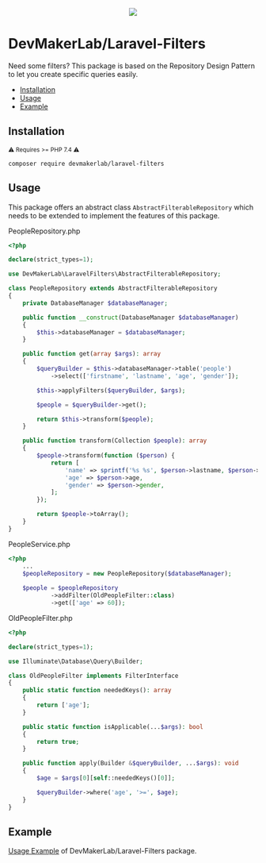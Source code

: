 <p align="center">
<img src="https://user-images.githubusercontent.com/51158042/126819815-69be48fa-40a8-49e4-81ca-d3ebc1d3d521.png">
</p>

# DevMakerLab/Laravel-Filters

Need some filters? This package is based on the Repository Design Pattern to let you create specific queries easily.

* [Installation](#installation)
* [Usage](#usage)
* [Example](#example)

## Installation
<small>⚠️ Requires >= PHP 7.4 ⚠️</small>
```shell
composer require devmakerlab/laravel-filters
```

## Usage

This package offers an abstract class `AbstractFilterableRepository` which needs to be extended to implement the features of this package.

PeopleRepository.php
```php
<?php

declare(strict_types=1);

use DevMakerLab\LaravelFilters\AbstractFilterableRepository;

class PeopleRepository extends AbstractFilterableRepository
{
    private DatabaseManager $databaseManager;

    public function __construct(DatabaseManager $databaseManager)
    {
        $this->databaseManager = $databaseManager;
    }

    public function get(array $args): array
    {
        $queryBuilder = $this->databaseManager->table('people')
            ->select(['firstname', 'lastname', 'age', 'gender']);

        $this->applyFilters($queryBuilder, $args);

        $people = $queryBuilder->get();

        return $this->transform($people);
    }

    public function transform(Collection $people): array
    {
        $people->transform(function ($person) {
            return [
                'name' => sprintf('%s %s', $person->lastname, $person->firstname),
                'age' => $person->age,
                'gender' => $person->gender,
            ];
        });

        return $people->toArray();
    }
}
```

PeopleService.php
```php
<?php
    ...
    $peopleRepository = new PeopleRepository($databaseManager);
    
    $people = $peopleRepository
            ->addFilter(OldPeopleFilter::class)
            ->get(['age' => 60]);
```

OldPeopleFilter.php
```php
<?php

declare(strict_types=1);

use Illuminate\Database\Query\Builder;

class OldPeopleFilter implements FilterInterface
{
    public static function neededKeys(): array
    {
        return ['age'];
    }

    public static function isApplicable(...$args): bool
    {
        return true;
    }

    public function apply(Builder &$queryBuilder, ...$args): void
    {
        $age = $args[0][self::neededKeys()[0]];

        $queryBuilder->where('age', '>=', $age);
    }
}
```

## Example

[Usage Example](https://github.com/devmakerlab/laravel-filters/tree/master/tests/Example) of DevMakerLab/Laravel-Filters package.
